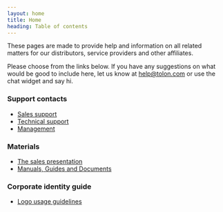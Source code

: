 ```yaml
---
layout: home
title: Home
heading: Table of contents
---
```


These pages are made to provide help and information on all related matters for
our distributors, service providers and other affiliates.

Please choose from the links below. If you have any suggestions on what would be
good to include here, let us know at [help@tolon.com](mailto:help@tolon.com) or use
the chat widget and say hi.

### Support contacts

- [Sales support](contacts/sales)
- [Technical support](contacts/tech)
- [Management](contacts/management)

### Materials

- [The sales presentation](http://sunum.tolon.com)
- [Manuals, Guides and Documents](https://drive.google.com/drive/folders/0B12Am4Ls7RiHTTRzcFh4V3lBMGM?usp=sharing)

### Corporate identity guide

- [Logo usage guidelines](identity/logo)
